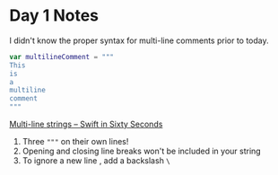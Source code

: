 
# Day 1 Notes

I didn't know the proper syntax for multi-line comments prior to today.

```swift
var multilineComment = """
This
is
a
multiline
comment
"""
```
[Multi-line strings – Swift in Sixty Seconds](https://youtu.be/Ppl-8E1YgRU)

1. Three `"""` on their own lines!
2. Opening and closing line breaks won't be included in your string
3. To ignore a new line , add a backslash `\`

